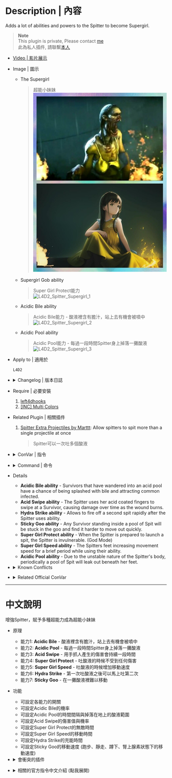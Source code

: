 # Description | 內容
Adds a lot of abilities and powers to the Spitter to become Supergirl.

> __Note__ <br/>
This plugin is private, Please contact [me](https://github.com/fbef0102/Game-Private_Plugin#私人插件列表-private-plugins-list)<br/>
此為私人插件, 請聯繫[本人](https://github.com/fbef0102/Game-Private_Plugin#私人插件列表-private-plugins-list)

* [Video | 影片展示](https://youtu.be/wOXLIEBrIS0)

* Image | 圖示
	* The Supergirl
		> 超能小妹妹
		<br/>![L4D2_Spitter_Supergirl_0](image/L4D2_Spitter_Supergirl_0.jpg)
	* Supergirl Gob ability
		> Super Girl Protect能力
		<br/>![L4D2_Spitter_Supergirl_1](image/L4D2_Spitter_Supergirl_1.gif)
	* Acidic Bile ability
		> Acidic Bile能力 - 酸液裡含有膽汁，站上去有機會被噴中
		<br/>![L4D2_Spitter_Supergirl_2](image/L4D2_Spitter_Supergirl_2.gif)
	* Acidic Pool ability
		> Acidic Pool能力 - 每過一段時間Spitter身上掉落一攤酸液
		<br/>![L4D2_Spitter_Supergirl_3](image/L4D2_Spitter_Supergirl_3.gif)

* Apply to | 適用於
	```
	L4D2
	```

* <details><summary>Changelog | 版本日誌</summary>

	```php
	//Mortiegama @ 2010-2017
	//HarryPotter @ 2023
	```
	* v1.1h (2023-3-22)
		* Control maximum spit puddles each time Acid Pool drops.

	* v1.0h (2023-2-23)
		* Request by Shadow
		* Remake code, convert code to latest syntax
		* Fix warnings when compiling on SourceMod 1.11.
		* Optimize code and improve performance
		* Rename all cvars
		* Delete "Acidic Slobber ability", "Acidic Splash".
		* Replace Gamedata with left4dhooks

	* v1.5
		* [Original Plugin by Mortiegama](https://forums.alliedmods.net/showthread.php?t=122802)
</details>

* Require | 必要安裝
	1. [left4dhooks](https://forums.alliedmods.net/showthread.php?t=321696)
	2. [[INC] Multi Colors](https://github.com/fbef0102/L4D1_2-Plugins/releases/tag/Multi-Colors)

* Related Plugin | 相關插件
	1. [Spitter Extra Projectiles by Marttt](https://forums.alliedmods.net/showthread.php?p=2739386): Allow spitters to spit more than a single projectile at once
		> Spitter可以一次吐多個酸液

* <details><summary>ConVar | 指令</summary>

	* cfg/sourcemod/L4D2_Spitter_Supergirl.cfg
		```php
		// Chance that the Survivor will be biled upon when standing in spit. (100 = 100%).
		L4D2_Spitter_Supergirl_acidicbile_chance "1"

		// If 1, Enables Acidic Bile ability: Survivors that have wandered into an acid pool have a chance of being splashed with bile and attracting common infected.
		L4D2_Spitter_Supergirl_acidicbile_enable "1"

		// Period of time between Acid Pool drops.
		L4D2_Spitter_Supergirl_acidicpool_cooldown "30.0"

		// If 1, Enables Acidic Pool ability: Due to the unstable nature of the Spitter's body, periodically a pool of Spit will leak out beneath her feet.
		L4D2_Spitter_Supergirl_acidicpool_enable "1"

		// Maximum spit puddles each time Acid Pool drops (inferno flames).
		// Note: Must be at least 2 to display particles.
		L4D2_Spitter_Supergirl_acidicpool_puddle_max "2"

		// Chance that when a Spitter claws a Survivor they will take damage over time. (100 = 100%).
		L4D2_Spitter_Supergirl_acidswipe_chance "100"

		// How much damage is inflicted by Acid Swipe each second.
		L4D2_Spitter_Supergirl_acidswipe_damage "1.0"

		// For how many seconds does the Acid Swipe last.
		L4D2_Spitter_Supergirl_acidswipe_duration "8"

		// If 1, Enables Acid Swipe ability: The Spitter uses her acid coated fingers to swipe at a Survivor, causing damage over time as the wound burns.
		L4D2_Spitter_Supergirl_acidswipe_enable "1"

		// Changes how message displays. (0: Disable, 1:In chat, 2: In Hint Box, 3: In center text)
		L4D2_Spitter_Supergirl_announce_type "2"

		// How long the Spitter is invulnerable.
		L4D2_Spitter_Supergirl_god_duration "3.0"

		// If 1, Enables Super Girl Protect ability: When the Spitter is prepared to launch a spit, the Spitter is invulnerable. (God Mode)
		L4D2_Spitter_Supergirl_god_enable "1"

		// Recharge time before the Hydra Strike allows second spit.
		L4D2_Spitter_Supergirl_hydrastrike_cooldown "3.0"

		// If 1, Enables Hydra Strike ability: Allows to fire off a second spit rapidly after the Spitter uses ability.
		L4D2_Spitter_Supergirl_hydrastrike_enable "1"

		// How long the Spitter increases movement speed.
		L4D2_Spitter_Supergirl_speed_duration "3.0"

		// If 1, Enables Super Girl Speed ability: The Spitters feet increasing movement speed for a brief period while using their ability.
		L4D2_Spitter_Supergirl_speed_enable "1"

		// How fast can Spitters move while using their ability.
		L4D2_Spitter_Supergirl_speed_set "250"

		// Maximum run speed for survivors who actives adrenaline eat while Sticky Goo.
		L4D2_Spitter_Supergirl_stickygoo_adrenaline_speed "200"

		// Maximum survivor Crouch speed caused by the Sticky Goo.
		L4D2_Spitter_Supergirl_stickygoo_crouch_speed "30"

		// For how long after exiting the Sticky Goo will a Survivor be slowed.
		L4D2_Spitter_Supergirl_stickygoo_duration "3.0"

		// If 1, Enables Sticky Goo ability: Any Survivor standing inside a pool of Spit will be stuck in the goo and find it harder to move out quickly.
		L4D2_Spitter_Supergirl_stickygoo_enable "1"

		// If 1, Prevents the Survivor from jumping while standing inside a pool of Spit.
		L4D2_Spitter_Supergirl_stickygoo_jump_disable "0"

		// Maximum survivor Run speed caused by the Sticky Goo.
		L4D2_Spitter_Supergirl_stickygoo_run_speed "120"

		// Maximum survivor Walk speed caused by the Sticky Goo.
		L4D2_Spitter_Supergirl_stickygoo_walk_speed "80"
		```
</details>

* <details><summary>Command | 命令</summary>

	None
</details>

* Details
	* <b>Acidic Bile ability</b> - Survivors that have wandered into an acid pool have a chance of being splashed with bile and attracting common infected.
	* <b>Acid Swipe ability</b> - The Spitter uses her acid coated fingers to swipe at a Survivor, causing damage over time as the wound burns.
	* <b>Hydra Strike ability</b> - Allows to fire off a second spit rapidly after the Spitter uses ability.
	* <b>Sticky Goo ability</b> - Any Survivor standing inside a pool of Spit will be stuck in the goo and find it harder to move out quickly.
	* <b>Super Girl Protect ability</b> - When the Spitter is prepared to launch a spit, the Spitter is invulnerable. (God Mode)
	* <b>Super Girl Speed ability</b> - The Spitters feet increasing movement speed for a brief period while using their ability.
	* <b>Acidic Pool ability</b> - Due to the unstable nature of the Spitter's body, periodically a pool of Spit will leak out beneath her feet.

* <details><summary>Known Conflicts</summary>
	
	If you don't use any of these plugins at all, no need to worry about conflicts.
	1. [Special Infected Ability Movement by Silvers](https://forums.alliedmods.net/showthread.php?p=2590861)
		* Don't allow spitter ability movement with this plugin while using "Supergirl Speed" ability.
</details>

* <details><summary>Related Official ConVar</summary>

	* Write down the following cvars in cfg/server.cfg
		```php
		// Spitter Movement Speed (default: 210, maximum: 450)
		sm_cvar z_spitter_speed  210
		```
</details>

- - - -
# 中文說明
增強Spitter，賦予多種超能力成為超能小妹妹

* 原理
	* 能力1: <b>Acidic Bile</b> - 酸液裡含有膽汁，站上去有機會被噴中
	* 能力2: <b>Acidic Pool</b> - 每過一段時間Spitter身上掉落一攤酸液
	* 能力3: <b>Acid Swipe</b> - 用手抓人產生的傷害會持續一段時間
	* 能力4: <b>Super Girl Protect</b> - 吐酸液的時候不受到任何傷害
	* 能力5: <b>Super Girl Speed</b> - 吐酸液的時候增加移動速度
	* 能力6: <b>Hydra Strike</b> - 第一次吐酸液之後可以馬上吐第二次
	* 能力7: <b>Sticky Goo</b> - 在一攤酸液裡難以移動

* 功能
	* 可設定各能力的開關
	* 可設定Acidic Bile的機率
	* 可設定Acidic Pool的時間間隔與掉落在地上的酸液範圍
	* 可設定Acid Swipe的傷害值與機率
	* 可設定Super Girl Protect的無敵時間
	* 可設定Super Girl Speed的移動時間
	* 可設定Hydra Strike的充能時間
	* 可設定Sticky Goo的移動速度 (跑步、靜走、蹲下、腎上腺素狀態下的移動速度)

* <details><summary>會衝突的插件</summary>
	
	如果沒安裝以下插件就不需要擔心衝突
	1. [Special Infected Ability Movement by Silvers](https://forums.alliedmods.net/showthread.php?p=2590861)
		* 這個插件可以讓spitter使用能力時自由移動，與"Super Girl Speed"能力會有衝突
</details>

* <details><summary>相關的官方指令中文介紹 (點我展開)</summary>

	* 以下指令寫入文件 cfg/server.cfg，可自行調整
		```php
		// Spitter 移動速度 (預設: 210, 最大: 450)
		sm_cvar z_spitter_speed  210
		```
</details>